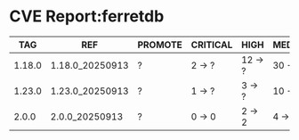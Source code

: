 # CVE Report:ferretdb
|  TAG   |       REF       | PROMOTE | CRITICAL |  HIGH   | MEDIUM  |  LOW   | UNKNOWN |
|--------|-----------------|---------|----------|---------|---------|--------|---------|
| 1.18.0 | 1.18.0_20250913 | ?       | 2 -> ?   | 12 -> ? | 30 -> ? | 5 -> ? | 0 -> ?  |
| 1.23.0 | 1.23.0_20250913 | ?       | 1 -> ?   | 3 -> ?  | 10 -> ? | 0 -> ? | 0 -> ?  |
| 2.0.0  | 2.0.0_20250913  | ?       | 0 -> 0   | 2 -> 2  | 4 -> 4  | 0 -> 0 | 0 -> 0  |

